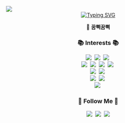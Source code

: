 <img src="https://capsule-render.vercel.app/api?type=waving&color=auto&height=120&animation=fadeIn&section=footer&text=🦔🦦🐳🦉&fontAlign=70" />
<div align="center">
    <a href="https://git.io/typing-svg"><img src="https://readme-typing-svg.demolab.com?font=Pacifico&pause=1000&color=B349F7&width=100&lines=Live+Positive." alt="Typing SVG" />
  </a>
   <p>
     👀 <strong>꿈뻑꿈뻑</strong>
     <br/>
  </p>
</div>

<h3 align="center">📚 Interests 📚</h3>
<p align="center">
  <img src="https://img.shields.io/badge/Javascript-yellow?style=flat-square&logo=Javascript&logoColor=white"/></a>&nbsp
  <img src="https://img.shields.io/badge/Typescript-blue?style=flat-square&logo=Typescript&logoColor=white"/></a>&nbsp
  <img src="https://img.shields.io/badge/React-blueviolet?style=flat-square&logo=React&logoColor=white"/></a>&nbsp
  <br>
  <img src="https://img.shields.io/badge/Node.js-339933?style=flat-square&logo=Node.js&logoColor=white"/></a>&nbsp
  <img src="https://img.shields.io/badge/Express-000000?style=flat-square&logo=Express&logoColor=white"/></a>&nbsp
  <img src="https://img.shields.io/badge/Go-blue?style=flat-square&logo=Go&logoColor=white"/></a>&nbsp
  <img src="https://img.shields.io/badge/Python-3766AB?style=flat-square&logo=Python&logoColor=white"/></a>&nbsp 
  <br>
  <img src="https://img.shields.io/badge/MySQL-lightgrey?style=flat-square&logo=MySQL&logoColor=white"/></a>&nbsp
  <img src="https://img.shields.io/badge/PostgreSQL-9cf?style=flat-square&logo=PostgreSQL&logoColor=white"/></a>&nbsp
  <br>
  <img src="https://img.shields.io/badge/AWS-232F3E?style=flat-square&logo=AmazonAWS&logoColor=white"/></a>&nbsp
  <img src="https://img.shields.io/badge/Serverless-red?style=flat-square&logo=Serverless&logoColor=white"/></a>&nbsp
  <br>
  <img src="https://img.shields.io/badge/EVM-232F3E?style=flat-square&logo=ethereum&logoColor=white"/></a>&nbsp
</p>

<h3 align="center">🌈 Follow Me 🌈</h3>
<p align="center">
  <a href="https://namkyung2.notion.site/namkyung2/NK-LEE-e133086adee947cea706269bdc12a0b1"><img src="https://img.shields.io/badge/notion-white?style=flat-square&logo=notion&logoColor=black&link=https://velog.io/@hyeinisfree"/></a>&nbsp
  <a href="https://www.instagram.com/2namkyung/"><img src="https://img.shields.io/badge/Instagram-E4405F?style=flat-square&logo=Instagram&logoColor=white&link=https://www.instagram.com/hye_inisfree/"/></a>&nbsp
  <a href="mailto:nk129255@gmail.com"><img src="https://img.shields.io/badge/Gmail-d14836?style=flat-square&logo=Gmail&logoColor=white&link=kimhyein7110@gmail.com"/></a>
  <p align="center">
</p>
</p>
